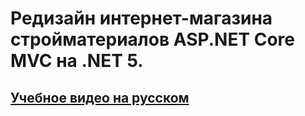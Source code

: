 # Редизайн интернет-магазина стройматериалов ASP.NET Core MVC на .NET 5.
## [Учебное видео на русском](https://youtube.com/playlist?list=PLePGPxR0FDm_ElrxXYY_ZD88RpFFvfBHR)

